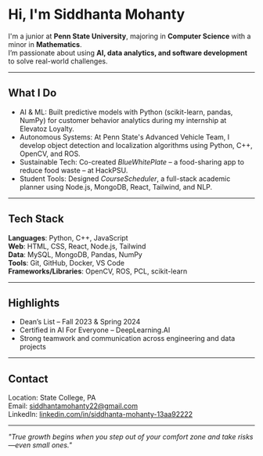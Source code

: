 # Hi, I'm Siddhanta Mohanty

I'm a junior at **Penn State University**, majoring in **Computer Science** with a minor in **Mathematics**.  
I’m passionate about using **AI, data analytics, and software development** to solve real-world challenges.

---

## What I Do

- AI & ML: Built predictive models with Python (scikit-learn, pandas, NumPy) for customer behavior analytics during my internship at Elevatoz Loyalty.
- Autonomous Systems: At Penn State's Advanced Vehicle Team, I develop object detection and localization algorithms using Python, C++, OpenCV, and ROS.
- Sustainable Tech: Co-created *BlueWhitePlate* – a food-sharing app to reduce food waste – at HackPSU.
- Student Tools: Designed *CourseScheduler*, a full-stack academic planner using Node.js, MongoDB, React, Tailwind, and NLP.

---

## Tech Stack

**Languages**: Python, C++, JavaScript  
**Web**: HTML, CSS, React, Node.js, Tailwind  
**Data**: MySQL, MongoDB, Pandas, NumPy  
**Tools**: Git, GitHub, Docker, VS Code  
**Frameworks/Libraries**: OpenCV, ROS, PCL, scikit-learn

---

## Highlights

- Dean’s List – Fall 2023 & Spring 2024  
- Certified in AI For Everyone – DeepLearning.AI  
- Strong teamwork and communication across engineering and data projects

---

## Contact

Location: State College, PA  
Email: [siddhantamohanty22@gmail.com](mailto:siddhantamohanty22@gmail.com)  
LinkedIn: [linkedin.com/in/siddhanta-mohanty-13aa92222](https://linkedin.com/in/siddhanta-mohanty-13aa92222)

---

_"True growth begins when you step out of your comfort zone and take risks—even small ones."_
